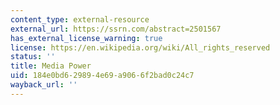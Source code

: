 ```yaml
---
content_type: external-resource
external_url: https://ssrn.com/abstract=2501567
has_external_license_warning: true
license: https://en.wikipedia.org/wiki/All_rights_reserved
status: ''
title: Media Power
uid: 184e0bd6-2989-4e69-a906-6f2bad0c24c7
wayback_url: ''
---
```

